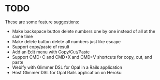 # TODO

These are some feature suggestions:

- Make backspace button delete numbers one by one instead of all at the same time
- Make delete button delete all numbers just like escape
- Support copy/paste of result
- Add an Edit menu with Copy/Cut/Paste
- Support CMD+C and CMD+X and CMD+V shortcuts for copy, cut, and paste
- Webify with Glimmer DSL for Opal in a Rails application
- Host Glimmer DSL for Opal Rails application on Heroku
